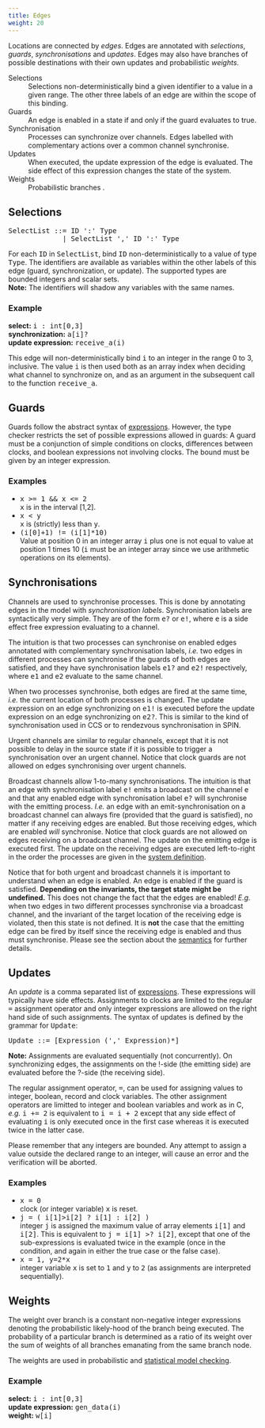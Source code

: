 ```yaml
---
title: Edges
weight: 20
---
```


Locations are connected by _edges_. Edges are annotated with _selections_, _guards_, _synchronisations_ and _updates_. Edges may also have branches of possible destinations with their own updates and probabilistic _weights_.

<dl>

<dt>Selections</dt>

<dd>Selections non-deterministically bind a given identifier to a value in a given range. The other three labels of an edge are within the scope of this binding.</dd>

<dt>Guards</dt>

<dd>An edge is enabled in a state if and only if the guard evaluates to true.</dd>

<dt>Synchronisation</dt>

<dd>Processes can synchronize over channels. Edges labelled with complementary actions over a common channel synchronise.</dd>

<dt>Updates</dt>

<dd>When executed, the update expression of the edge is evaluated. The side effect of this expression changes the state of the system.</dd>

<dt>Weights</dt>

<dd>Probabilistic branches .</dd>

</dl>

## Selections

<pre>SelectList ::= ID ':' Type
             | SelectList ',' ID ':' Type
</pre>

For each <tt>ID</tt> in <tt>SelectList</tt>, bind <tt>ID</tt> non-deterministically to a value of type <tt>Type</tt>. The identifiers are available as variables within the other labels of this edge (guard, synchronization, or update). The supported types are bounded integers and scalar sets.  
**Note:** The identifiers will shadow any variables with the same names.

### Example

**select:** <tt>i : int[0,3]</tt>  
**synchronization:** <tt>a[i]?</tt>  
**update expression:** <tt>receive_a(i)</tt>

This edge will non-deterministically bind <tt>i</tt> to an integer in the range 0 to 3, inclusive. The value <tt>i</tt> is then used both as an array index when deciding what channel to synchronize on, and as an argument in the subsequent call to the function <tt>receive_a</tt>.

## Guards

Guards follow the abstract syntax of [expressions](/language-reference/expressions/). However, the type checker restricts the set of possible expressions allowed in guards: A guard must be a conjunction of simple conditions on clocks, differences between clocks, and boolean expressions not involving clocks. The bound must be given by an integer expression.

### Examples

*   <tt>x >= 1 && x <= 2</tt>  
    <tt>x</tt> is in the interval [1,2].
*   <tt>x < y</tt>  
    <tt>x</tt> is (strictly) less than <tt>y</tt>.
*   <tt>(i[0]+1) != (i[1]*10)</tt>  
    Value at position 0 in an integer array <tt>i</tt> plus one is not equal to value at position 1 times 10 (<tt>i</tt> must be an integer array since we use arithmetic operations on its elements).

<a name="sync"></a>

## Synchronisations

Channels are used to synchronise processes. This is done by annotating edges in the model with _synchronisation labels_. Synchronisation labels are syntactically very simple. They are of the form <tt>e?</tt> or <tt>e!</tt>, where <tt>e</tt> is a side effect free expression evaluating to a channel.

The intuition is that two processes can synchronise on enabled edges annotated with complementary synchronisation labels, _i.e._ two edges in different processes can synchronise if the guards of both edges are satisfied, and they have synchronisation labels <tt>e1?</tt> and <tt>e2!</tt> respectively, where <tt>e1</tt> and <tt>e2</tt> evaluate to the same channel.

When two processes synchronise, both edges are fired at the same time, _i.e._ the current location of both processes is changed. The update expression on an edge synchronizing on <tt>e1!</tt> is executed before the update expression on an edge synchronizing on <tt>e2?</tt>. This is similar to the kind of synchronisation used in CCS or to rendezvous synchronisation in SPIN.

Urgent channels are similar to regular channels, except that it is not possible to delay in the source state if it is possible to trigger a synchronisation over an urgent channel. Notice that clock guards are not allowed on edges synchronising over urgent channels.

Broadcast channels allow 1-to-many synchronisations. The intuition is that an edge with synchronisation label <tt>e!</tt> emits a broadcast on the channel <tt>e</tt> and that any enabled edge with synchronisation label <tt>e?</tt> will synchronise with the emitting process. _I.e._ an edge with an emit-synchronisation on a broadcast channel can always fire (provided that the guard is satisfied), no matter if any receiving edges are enabled. But those receiving edges, which are enabled _will_ synchronise. Notice that clock guards are not allowed on edges receiving on a broadcast channel. The update on the emitting edge is executed first. The update on the receiving edges are executed left-to-right in the order the processes are given in the [system definition](/language-reference/system-description/system-definition/).

Notice that for both urgent and broadcast channels it is important to understand when an edge is enabled. An edge is enabled if the guard is satisfied. **Depending on the invariants, the target state might be undefined.** This does not change the fact that the edges are enabled! _E.g._ when two edges in two different processes synchronise via a broadcast channel, and the invariant of the target location of the receiving edge is violated, then this state is not defined. It is **not** the case that the emitting edge can be fired by itself since the receiving edge is enabled and thus must synchronise. Please see the section about the [semantics](/language-reference/system-description/semantics/) for further details.

## Updates

An _update_ is a comma separated list of [expressions](/language-reference/expressions/). These expressions will typically have side effects. Assignments to clocks are limited to the regular <tt>=</tt> assignment operator and only integer expressions are allowed on the right hand side of such assignments. The syntax of updates is defined by the grammar for <tt>Update</tt>:

<pre>Update ::= [Expression (',' Expression)*]
</pre>

**Note:** Assignments are evaluated sequentially (not concurrently). On synchronizing edges, the assignments on the !-side (the emitting side) are evaluated before the ?-side (the receiving side).

The regular assignment operator, <tt>=</tt>, can be used for assigning values to integer, boolean, record and clock variables. The other assignment operators are limitted to integer and boolean variables and work as in C, _e.g._ <tt>i += 2</tt> is equivalent to <tt>i = i + 2</tt> except that any side effect of evaluating <tt>i</tt> is only executed once in the first case whereas it is executed twice in the latter case.

Please remember that any integers are bounded. Any attempt to assign a value outside the declared range to an integer, will cause an error and the verification will be aborted.

### Examples

*   <tt>x = 0</tt>  
    clock (or integer variable) <tt>x</tt> is reset.
*   <tt>j = ( i[1]>i[2] ? i[1] : i[2] )</tt>  
    integer <tt>j</tt> is assigned the maximum value of array elements <tt>i[1]</tt> and <tt>i[2]</tt>. This is equivalent to <tt>j = i[1] >? i[2]</tt>, except that one of the sub-expressions is evaluated twice in the example (once in the condition, and again in either the true case or the false case).
*   <tt>x = 1, y=2*x</tt>  
    integer variable <tt>x</tt> is set to <tt>1</tt> and <tt>y</tt> to <tt>2</tt> (as assignments are interpreted sequentially).

## Weights

The weight over branch is a constant non-negative integer expressions denoting the probabilistic likely-hood of the branch being executed. The probability of a particular branch is determined as a ratio of its weight over the sum of weights of all branches emanating from the same branch node.

The weights are used in probabilistic and [statistical model checking](/gui-reference/verifier/verifying/).

### Example

**select:** <tt>i : int[0,3]</tt>  
**update expression:** <tt>gen_data(i)</tt>  
**weight:** <tt>w[i]</tt>